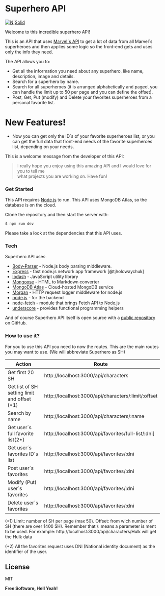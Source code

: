 # Superhero API

[![N|Solid](https://3.bp.blogspot.com/-T05YFBj38zM/Twzbe4clhRI/AAAAAAAAxbY/F3E6rE8NFc4/s1600/marvel%2Blogo.jpg)](https://developer.marvel.com/docs)


Welcome to this incredible superhero API!

This is an API that uses [Marvel´s API](https://developer.marvel.com/docs) to get a lot of data from all Marvel´s superheroes and then applies some logic so the front-end gets and uses only the info they need.

The API allows you to:

  - Get all the information you need about any superhero, like name, description, image and details.
  - Search for a superhero by name.
  - Search for all superheroes (it is arranged alphabetically and paged, you can handle the limit up to 50 per page and you can define the offset).
  - Post, Get, Put (modify) and Delete your favorites superheroes from a personal favorite list.

# New Features!

  - Now you can get only the ID´s of your favorite superheroes list, or you can get the full data that front-end needs of the favorite superheroes list, depending on your needs.

This is a welcome message from the developer of this API:

> I really hope you enjoy using this amazing API 
> and I would love for you to tell me  
> what projects you are working on.
> Have fun!

### Get Started

This API requires [Node.js](https://nodejs.org/) to run.
This API uses MongoDB Atlas, so the database is on the cloud.

Clone the repository and then start the server with:

```sh
$ npm run dev
```

Please take a look at the dependencies that this API uses.

### Tech

Superhero API uses:

* [Body-Parser](https://www.npmjs.com/package/body-parser) - Node.js body parsing middleware.
* [Express](https://expressjs.com/es/) - fast node.js network app framework [@tjholowaychuk]
* [lodash](https://lodash.com/docs/4.17.15) - JavaScript utility library
* [Mongoose](https://mongoosejs.com/docs/index.html) - HTML to Markdown converter
* [MongoDB Atlas](https://www.mongodb.com/cloud/atlas/lp/try2?utm_source=google&utm_campaign=gs_americas_argentina_search_brand_atlas_desktop&utm_term=atlas%20mongodb&utm_medium=cpc_paid_search&utm_ad=e&utm_ad_campaign_id=6498554093&gclid=Cj0KCQiA48j9BRC-ARIsAMQu3WTEWnXofFAEvEqDDqkhq7va6Zl8MnTTfX4fd6OFK0bzSrUI_hI5SjUaAiZtEALw_wcB) - Cloud-hosted MongoDB service
* [Morgan](https://lodash.com/docs/4.17.15) - HTTP request logger middleware for node.js
* [node.js](https://nodejs.org/es/docs/) - for the backend
* [node-fetch](https://www.npmjs.com/package/node-fetch) - module that brings Fetch API to Node.js
* [underscore](https://underscorejs.org/) - provides functional programming helpers

And of course Superhero API itself is open source with a [public repository](https://github.com/arganarazalvaro/Superheros-Api) on GitHub.

### How to use it?
For you to use this API you need to now the routes.
This are the main routes you may want to use.
(We will abbreviate Superhero as SH)


| Action | Route |
| ------ | ------ |
| Get first 20 SH| http://localhost:3000/api/characters |
| Get list of SH setting limit and offset (*1) | http://localhost:3000/api/characters/:limit/:offset |
| Search by name | http://localhost:3000/api/characters/:name |
| Get user´s full favorite list(2*) | http://localhost:3000/api/favorites/full-list/:dni] |
| Get user´s favorites ID´s list | http://localhost:3000/api/favorites/:dni |
| Post user´s favorites | http://localhost:3000/api/favorites/:dni |
| Modify (Put) user´s favorites | http://localhost:3000/api/favorites/:dni |
| Delete user´s favorites | http://localhost:3000/api/favorites/:dni |

(*1) Limit: number of SH per page (max 50). Offset: from wich number of SH (there are over 1400 SH). 
Remember that /: means a parameter is ment to be used. For example: http://localhost:3000/api/characters/Hulk will get the Hulk data

(*2) All the favorites request uses DNI (National identity document) as the identifier of the user.

License
----

MIT


**Free Software, Hell Yeah!**
